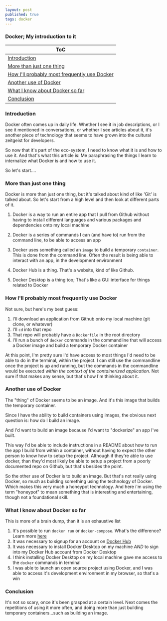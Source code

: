 ```yaml
---
layout: post
published: true
tags: docker
---
```


### Docker; My introduction to it

| ToC                                                                                          |
| -------------------------------------------------------------------------------------------- |
| [Introduction](#introduction)                                                                |
| [More than just one thing](#more-than-just-one-thing)                                        |
| [How I'll probably most frequently use Docker](#how-ill-probably-most-frequently-use-docker) |
| [Another use of Docker](#another-use-of-docker)                                              |
| [What I know about Docker so far](#what-i-know-about-docker-so-far)                          |
| [Conclusion](#conclusion)                                                                    |

### Introduction

Docker often comes up in daily life. Whether I see it in job descriptions, or I see it mentioned in conversations, or whether I see articles about it, it's another piece of technology that seems to have grown into the cultural zeitgeist for developers.

So now that it's part of the eco-system, I need to know what it is and how to use it. And that's what this article is: Me paraphrasing the things I learn to internalize what Docker is and how to use it.

So let's start....

### More than just one thing

Docker is more than just one thing, but it's talked about kind of like 'Git' is talked about. So let's start from a high level and then look at different parts of it.

1. Docker is a way to run an entire app that I pull from Github without having to install different languages and various packages and dependencies onto my local machine

2. Docker is a series of commands I can (and have to) run from the command line, to be able to access an app

3. Docker uses something called an `image` to build a temporary `container`. This is done from the command line. Often the result is being able to interact with an app, in the development environment

4. Docker Hub is a thing. That's a website, kind of like Github.

5. Docker Desktop is a thing too; That's like a GUI interface for things related to Docker

### How I'll probably most frequently use Docker

Not sure, but here's my best guess:

1. I'll download an application from Github onto my local machine (git clone, or whatever)
2. I'll `cd` into that repo
3. That repo will probably have a `Dockerfile` in the root directory
4. I'll run a bunch of `docker` commands in the commandline that will access a Docker image and build a temporary Docker container

At this point, I'm pretty sure I'd have access to most things I'd need to be able to do in the terminal, within the project. I can still use the commandline once the project is up and running, but the commands in the commandline would be executed _within the context of the containerized application._ Not sure if that makes any sense, but that's how I'm thinking about it.

### Another use of Docker

The "thing" of Docker seems to be an image. And it's this image that builds the temporary container.

Since I have the ability to build containers using images, the obvious next question is: how do I build an image.

And I'd want to build an image because I'd want to "dockerize" an app I've built.

This way I'd be able to include instructions in a README about how to run the app I build from within a container, without having to expect the other person to know how to setup the project. Although if they're able to use docker, than they'd most likely be able to setup a project from a poorly documented repo on Github, but that's besides the point.

So the other use of Docker is to build an image. But that's not really using Docker, so much as building something using the technology of Docker. Which makes this very much a honeypot technology. And here i'm using the term "honeypot" to mean something that is interesting and entertaining, though not a foundational skill.

### What I know about Docker so far

This is more of a brain dump, than it is an exhaustive list

1. It's possible to run `docker run` or `docker-compose`. What's the difference? Learn more [here](https://www.theserverside.com/blog/Coffee-Talk-Java-News-Stories-and-Opinions/Docker-run-vs-docker-compose-Whats-the-difference)
2. It was necessary to signup for an account on [Docker Hub](https://hub.docker.com/)
3. It was necessary to install Docker Desktop on my machine _AND_ to sign into my Docker Hub account from Docker Desktop
4. I think installing Docker Desktop on my local machine gave me access to the `docker` commands in terminal
5. I was able to launch an open source project using Docker, and I was able to access it's development environment in my browser, so that's a win

### Conclusion

It's not so scary, once it's been grasped at a certain level. Next comes the repetitions of using it more often, and doing more than just building temporary containers...such as building an image.